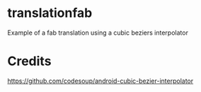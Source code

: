 # translationfab
Example of a fab translation using a cubic beziers interpolator

# Credits
https://github.com/codesoup/android-cubic-bezier-interpolator
